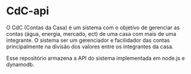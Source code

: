 # CdC-api

O CdC (Contas da Casa) é um sistema com o objetivo de gerenciar as contas (água, energia, mercado, ect) de uma casa com mais de uma integrante. 
O sistema ser um gerenciador e facilidador das contas principalmente na divisão dos valores entre os integrantes da casa. 

Esse repositório armazena a API do sistema implementada em node.js e dynamodb.
